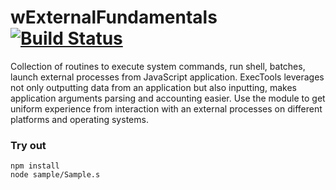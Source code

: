 
# wExternalFundamentals [![Build Status](https://travis-ci.org/Wandalen/wExternalFundamentals.svg?branch=master)](https://travis-ci.org/Wandalen/wExternalFundamentals)

Collection of routines to execute system commands, run shell, batches, launch external processes from JavaScript application. ExecTools leverages not only outputting data from an application but also inputting, makes application arguments parsing and accounting easier. Use the module to get uniform experience from interaction with an external processes on different platforms and operating systems.

### Try out
```
npm install
node sample/Sample.s
```







































































